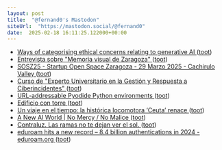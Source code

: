 ```yaml
---
layout: post
title:  "@fernand0's Mastodon"
siteUrl:  "https://mastodon.social/@fernand0"
date:  2025-02-18 16:11:25.122000+00:00
---
```

*  [Ways of categorising ethical concerns relating to generative AI ](https://dougbelshaw.com/blog/2025/01/31/categorising-ethical-concerns-ai) ([toot](https://mastodon.social/@fernand0/114025764298481655))
*  [Entrevista sobre "Memoria visual de Zaragoza" ](https://tausiet.blogspot.com/2025/02/entrevista-sobre-memoria-visual-de.htm) ([toot](https://mastodon.social/@fernand0/114025626634058257))
*  [SOSZ25 - Startup Open Space Zaragoza - 29 Marzo 2025 - Cachirulo Valley ](https://sosz.cachirulovalley.com) ([toot](https://mastodon.social/@fernand0/114024914651172000))
*  [Curso de "Experto Universitario en la Gestión y Respuesta a Ciberincidentes" ](http://www.unizar.es/actualidad/vernoticia_ng.php?id=8814) ([toot](https://mastodon.social/@fernand0/114024554344958461))
*  [URL-addressable Pyodide Python environments ](https://simonwillison.net/2025/Feb/13/url-addressable-python) ([toot](https://mastodon.social/@fernand0/114024410350799975))
*  [Edificio con torre ](https://www.flickr.com/photos/fernand0/54316386599) ([toot](https://mastodon.social/@fernand0/114024119451270938))
*  [Un viaje en el tiempo: la histórica locomotora ‘Ceuta’ renace ](https://www.ceutatv.com/articulo/educacion-y-cultura/viaje-tiempo/20250209093000201576.htm) ([toot](https://mastodon.social/@fernand0/114024112517799882))
*  [A New AI World \| No Mercy / No Malice ](http://profgalloway.com/a-new-ai-worl) ([toot](https://mastodon.social/@fernand0/114022449156532508))
*  [Contraluz. Las ramas no te dejan ver el sol. ](https://avecesunafoto.wordpress.com/2025/02/16/contraluz-las-ramas-no-te-dejan-ver-el-sol) ([toot](https://mastodon.social/@fernand0/114020668821596697))
*  [eduroam hits a new record – 8.4 billion authentications in 2024 - eduroam.org ](https://eduroam.org/eduroam-hits-a-new-record-8-4-billion-authentications-in-2024) ([toot](https://mastodon.social/@fernand0/114020556086047387))
